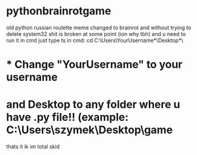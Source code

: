 # pythonbrainrotgame
old python russian roulette meme changed to brainrot and without trying to delete system32
shit is broken at some point (ion why tbh) and u need to run it in cmd
just type ts in cmd: cd C:\Users\YourUsername*\Desktop*\
# * Change "YourUsername" to your username
# and Desktop to any folder where u have .py file!! (example: C:\Users\szymek\Desktop\game
thats it ik im total skid
